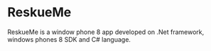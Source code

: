 # ReskueMe
ReskueMe is a window phone 8 app developed on .Net framework, windows phones 8 SDK and C# language. 
